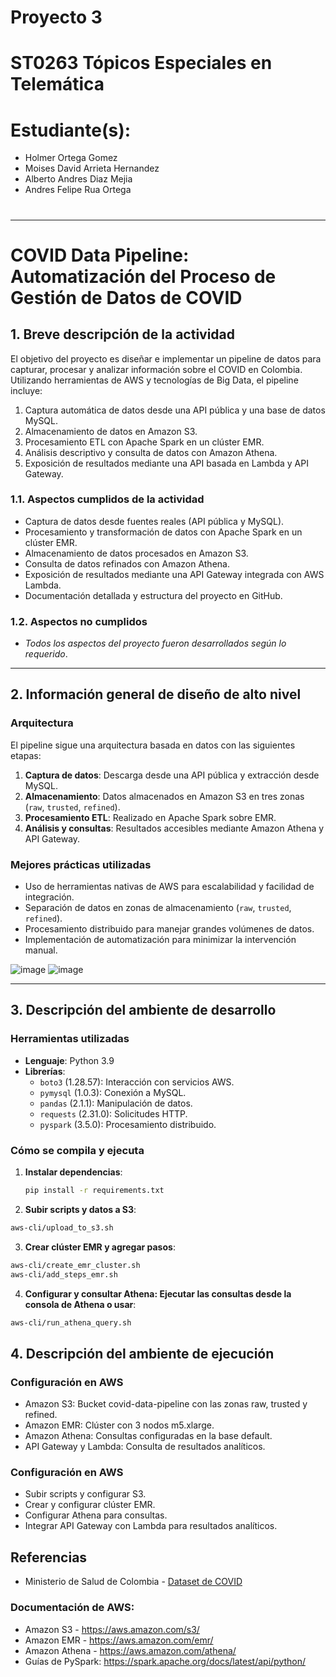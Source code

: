 # **Proyecto 3**
#
# ST0263 Tópicos Especiales en Telemática
#
# Estudiante(s): 
- Holmer Ortega Gomez
- Moises David Arrieta Hernandez
- Alberto Andres Diaz Mejia
- Andres Felipe Rua Ortega
#
#

---

# COVID Data Pipeline: Automatización del Proceso de Gestión de Datos de COVID

## **1. Breve descripción de la actividad**
El objetivo del proyecto es diseñar e implementar un pipeline de datos para capturar, procesar y analizar información sobre el COVID en Colombia. Utilizando herramientas de AWS y tecnologías de Big Data, el pipeline incluye:
1. Captura automática de datos desde una API pública y una base de datos MySQL.
2. Almacenamiento de datos en Amazon S3.
3. Procesamiento ETL con Apache Spark en un clúster EMR.
4. Análisis descriptivo y consulta de datos con Amazon Athena.
5. Exposición de resultados mediante una API basada en Lambda y API Gateway.

### **1.1. Aspectos cumplidos de la actividad**
- Captura de datos desde fuentes reales (API pública y MySQL).
- Procesamiento y transformación de datos con Apache Spark en un clúster EMR.
- Almacenamiento de datos procesados en Amazon S3.
- Consulta de datos refinados con Amazon Athena.
- Exposición de resultados mediante una API Gateway integrada con AWS Lambda.
- Documentación detallada y estructura del proyecto en GitHub.

### **1.2. Aspectos no cumplidos**
- *Todos los aspectos del proyecto fueron desarrollados según lo requerido*.
 
---

## **2. Información general de diseño de alto nivel**
### Arquitectura
El pipeline sigue una arquitectura basada en datos con las siguientes etapas:
1. **Captura de datos**: Descarga desde una API pública y extracción desde MySQL.
2. **Almacenamiento**: Datos almacenados en Amazon S3 en tres zonas (`raw`, `trusted`, `refined`).
3. **Procesamiento ETL**: Realizado en Apache Spark sobre EMR.
4. **Análisis y consultas**: Resultados accesibles mediante Amazon Athena y API Gateway.

### Mejores prácticas utilizadas
- Uso de herramientas nativas de AWS para escalabilidad y facilidad de integración.
- Separación de datos en zonas de almacenamiento (`raw`, `trusted`, `refined`).
- Procesamiento distribuido para manejar grandes volúmenes de datos.
- Implementación de automatización para minimizar la intervención manual.

![image](https://github.com/user-attachments/assets/441a20b5-f42e-487c-bdf9-742fa9010ddf)
![image](https://github.com/user-attachments/assets/27c7010c-c91e-48c4-bb92-b9b59c56493c)

---

## **3. Descripción del ambiente de desarrollo**
### Herramientas utilizadas
- **Lenguaje**: Python 3.9
- **Librerías**:
  - `boto3` (1.28.57): Interacción con servicios AWS.
  - `pymysql` (1.0.3): Conexión a MySQL.
  - `pandas` (2.1.1): Manipulación de datos.
  - `requests` (2.31.0): Solicitudes HTTP.
  - `pyspark` (3.5.0): Procesamiento distribuido.
  
### Cómo se compila y ejecuta
1. **Instalar dependencias**:
   ```bash
   pip install -r requirements.txt
   ```

2. **Subir scripts y datos a S3**:
```bash 
aws-cli/upload_to_s3.sh
```
3. **Crear clúster EMR y agregar pasos**:
```bash
aws-cli/create_emr_cluster.sh
aws-cli/add_steps_emr.sh
```
4. **Configurar y consultar Athena: Ejecutar las consultas desde la consola de Athena o usar**: 
```bash 
aws-cli/run_athena_query.sh
```

## **4. Descripción del ambiente de ejecución**
### Configuración en AWS
- Amazon S3: Bucket covid-data-pipeline con las zonas raw, trusted y refined.
- Amazon EMR: Clúster con 3 nodos m5.xlarge.
- Amazon Athena: Consultas configuradas en la base default.
- API Gateway y Lambda: Consulta de resultados analíticos.

### Configuración en AWS
- Subir scripts y configurar S3.
- Crear y configurar clúster EMR.
- Configurar Athena para consultas.
- Integrar API Gateway con Lambda para resultados analíticos.

## Referencias
- Ministerio de Salud de Colombia - [Dataset de COVID](https://www.datos.gov.co/api/views/gt2j-8ykr/rows.csv?accessType=DOWNLOAD)
### Documentación de AWS:
- Amazon S3 - https://aws.amazon.com/s3/
- Amazon EMR - https://aws.amazon.com/emr/
- Amazon Athena - https://aws.amazon.com/athena/
- Guías de PySpark: https://spark.apache.org/docs/latest/api/python/
